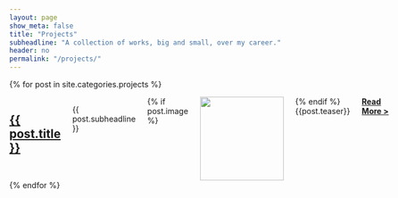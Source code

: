 ```yaml
---
layout: page
show_meta: false
title: "Projects"
subheadline: "A collection of works, big and small, over my career."
header: no
permalink: "/projects/"
---
```

{% for post in site.categories.projects %}
<div class="row">
    <div class="small-12 columns b60">
        <h2>
            <a href="{{ site.url }}{{ site.baseurl }}{{ post.url }}" title="{{ post.title }}">{{ post.title }}</a>
        </h2>
        <p class="subheadline">{{ post.subheadline }}</p>
        {% if post.image %}
        <img src="{{ site.url }}{{ site.baseurl }}/images/{{ post.image.title }}" class="alignleft" width="150" height="150">
        {% endif %}
        {{post.teaser}}
        <a href="{{ site.url }}{{ site.baseurl }}{{ post.url }}" title="{{ post.title }}"><strong>Read More&nbsp;></strong></a>
    </div>
</div>
{% endfor %}

